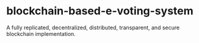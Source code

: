 # blockchain-based-e-voting-system
A fully replicated, decentralized, distributed, transparent, and secure blockchain implementation.

